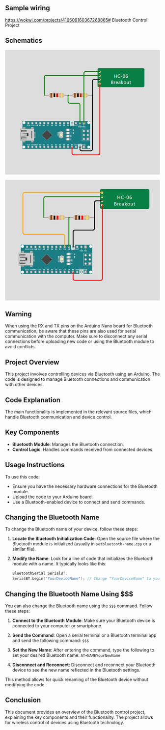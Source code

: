 ## Sample wiring
https://wokwi.com/projects/416609160367268865# Bluetooth Control Project

## Schematics
![Schematic](hardware-serial.png)

![Schematic](separate-pin.png)

## Warning
When using the RX and TX pins on the Arduino Nano board for Bluetooth communication, be aware that these pins are also used for serial communication with the computer. Make sure to disconnect any serial connections before uploading new code or using the Bluetooth module to avoid conflicts.

## Project Overview
This project involves controlling devices via Bluetooth using an Arduino. The code is designed to manage Bluetooth connections and communication with other devices.

## Code Explanation
The main functionality is implemented in the relevant source files, which handle Bluetooth communication and device control.

## Key Components
- **Bluetooth Module**: Manages the Bluetooth connection.
- **Control Logic**: Handles commands received from connected devices.



## Usage Instructions
To use this code:
- Ensure you have the necessary hardware connections for the Bluetooth module.
- Upload the code to your Arduino board.
- Use a Bluetooth-enabled device to connect and send commands.

## Changing the Bluetooth Name
To change the Bluetooth name of your device, follow these steps:

1. **Locate the Bluetooth Initialization Code**: Open the source file where the Bluetooth module is initialized (usually in `setbluetooth-name.cpp` or a similar file).

2. **Modify the Name**: Look for a line of code that initializes the Bluetooth module with a name. It typically looks like this:
   ```cpp
   BluetoothSerial SerialBT;
   SerialBT.begin("YourDeviceName"); // Change "YourDeviceName" to your desired name
    ```
## Changing the Bluetooth Name Using $$$
You can also change the Bluetooth name using the `$$$` command. Follow these steps:

1. **Connect to the Bluetooth Module**: Make sure your Bluetooth device is connected to your computer or smartphone.

2. **Send the Command**: Open a serial terminal or a Bluetooth terminal app and send the following command: `$$$`

3. **Set the New Name**: After entering the command, type the following to set your desired Bluetooth name: `AT+NAMEYourNewName`

4. **Disconnect and Reconnect**: Disconnect and reconnect your Bluetooth device to see the new name reflected in the Bluetooth settings.

This method allows for quick renaming of the Bluetooth device without modifying the code.

## Conclusion
This document provides an overview of the Bluetooth control project, explaining the key components and their functionality. The project allows for wireless control of devices using Bluetooth technology.